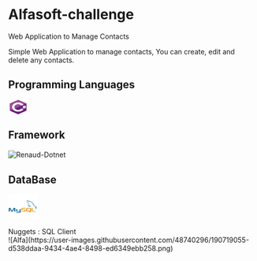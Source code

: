 # Alfasoft-challenge
Web Application to Manage Contacts

Simple Web Application to manage contacts, You can create, edit and delete any contacts.

<h2>Programming Languages</h2>
<div style="display: inline_block">
   <img align="center" alt="Renaud-Csharp" height="30" width="40" src="https://raw.githubusercontent.com/devicons/devicon/master/icons/csharp/csharp-original.svg"/>
</div>

<h2>Framework</h2>
<div style="display: inline_block">  
  <img align="center" alt="Renaud-Dotnet" height="30" width="40" src="https://cdn.jsdelivr.net/gh/devicons/devicon/icons/dotnetcore/dotnetcore-original.svg" />
</div>

<h2>DataBase</h2>
<div style="display: inline_block">  
<img align="center" alt="Renaud-MySQL" height="50" width="60" src="https://raw.githubusercontent.com/devicons/devicon/master/icons/mysql/mysql-original-wordmark.svg"/>
</div>
<br/>
Nuggets : SQL Client
<br/>
![Alfa](https://user-images.githubusercontent.com/48740296/190719055-d538ddaa-9434-4ae4-8498-ed6349ebb258.png)
